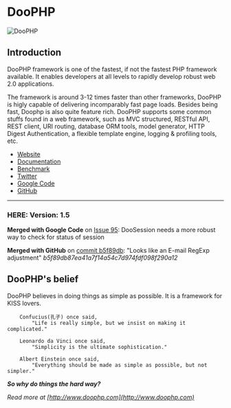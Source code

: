 # DooPHP
![DooPHP](http://doophp.com/images/doologo.png "DooPHP")

## Introduction

DooPHP framework is one of the fastest, if not the fastest PHP framework available. It enables developers at all levels
to rapidly develop robust web 2.0 applications.

The framework is around 3-12 times faster than other frameworks, DooPHP is higly capable of delivering incomparably
fast page loads. Besides being fast, Doophp is also quite feature rich. DooPHP supports some common stuffs found in a
web framework, such as MVC structured, RESTful API, REST client, URI routing, database ORM tools, model generator,
HTTP Digest Authentication, a flexible template engine, logging & profiling tools, etc.


* [Website](http://doophp.com/)
* [Documentation](http://doophp.com/doc)
* [Benchmark](http://doophp.com/benchmark)
* [Twitter](http://twitter.com/doophp)
* [Google Code](http://code.google.com/p/doophp/)
* [GitHub](https://github.com/darkredz/DooPHP/)

---

### HERE: Version: 1.5


**Merged with Google Code** on [Issue 95](http://code.google.com/p/doophp/issues/detail?id=95&can=1&sort=-id):
	DooSession needs a more robust way to check for status of session

**Merged with GitHub** on [commit b5f89db](https://github.com/darkredz/DooPHP/commit/b5f89db87ea41a7f14a54c7d974fdf098f290a12):
	"Looks like an E-mail RegExp adjustment" *b5f89db87ea41a7f14a54c7d974fdf098f290a12*


## DooPHP's belief

DooPHP believes in doing things as simple as possible. It is a framework for KISS lovers.

	    Confucius(孔子) once said,
	        "Life is really simple, but we insist on making it complicated."

	    Leonardo da Vinci once said,
	        "Simplicity is the ultimate sophistication."

	    Albert Einstein once said,
	        "Everything should be made as simple as possible, but not simpler."

_**So why do things the hard way?**_

_Read more at [http://www.doophp.com](http://www.doophp.com)_


